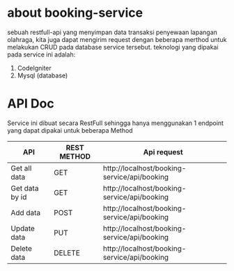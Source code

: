 # about booking-service
sebuah restfull-api yang menyimpan data transaksi penyewaan lapangan olahraga, kita juga dapat mengirim request dengan beberapa merthod untuk melakukan CRUD pada database service tersebut.
teknologi yang dipakai pada service ini adalah:
1. CodeIgniter
2. Mysql (database)

# API Doc

Service ini dibuat secara RestFull sehingga hanya menggunakan 1 endpoint yang dapat dipakai untuk beberapa Method

| API            | REST METHOD   | Api request |
| -------------  | ------------- | -------------|
| Get all data   | GET | http://localhost/booking-service/api/booking  | 
| Get data by id | GET | http://localhost/booking-service/api/booking  |
| Add data       | POST | http://localhost/booking-service/api/booking  |
| Update data    | PUT | http://localhost/booking-service/api/booking  |
| Delete data    | DELETE | http://localhost/booking-service/api/booking  |

# 
